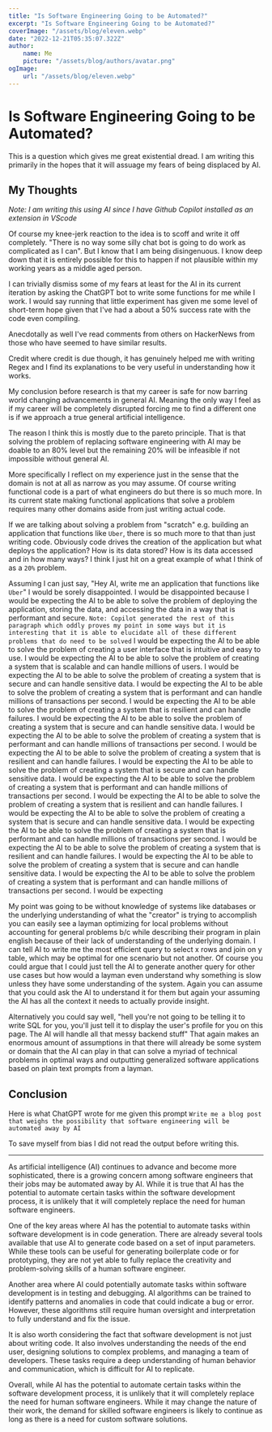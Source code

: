 ```yaml
---
title: "Is Software Engineering Going to be Automated?"
excerpt: "Is Software Engineering Going to be Automated?"
coverImage: "/assets/blog/eleven.webp"
date: "2022-12-21T05:35:07.322Z"
author:
    name: Me
    picture: "/assets/blog/authors/avatar.png"
ogImage:
    url: "/assets/blog/eleven.webp"
---
```


# Is Software Engineering Going to be Automated?

This is a question which gives me great existential dread. I am writing this primarily in the hopes that it will assuage my fears of being displaced by AI.

## My Thoughts

*Note: I am writing this using AI since I have Github Copilot installed as an extension in VScode*

Of course my knee-jerk reaction to the idea is to scoff and write it off completely. "There is no way some silly chat bot is going to do work as complicated as I can". But I know that I am being disingenuous. I know deep down that it is entirely possible for this to happen if not plausible within my working years as a middle aged person.

I can trivially dismiss some of my fears at least for the AI in its current iteration by asking the ChatGPT bot to write some functions for me while I work. I would say running that little experiment has given me some level of short-term hope given that I've had a about a 50% success rate with the code even compiling.

Anecdotally as well I've read comments from others on HackerNews from those who have seemed to have similar results.

Credit where credit is due though, it has genuinely helped me with writing Regex and I find its explanations to be very useful in understanding how it works.

My conclusion before research is that my career is safe for now barring world changing advancements in general AI. Meaning the only way I feel as if my career will be completely disrupted forcing me to find a different one is if we approach a true general artificial intelligence.

The reason I think this is mostly due to the pareto principle. That is that solving the problem of replacing software engineering with AI may be doable to an 80% level but the remaining 20% will be infeasible if not impossible without general AI.

More specifically I reflect on my experience just in the sense that the domain is not at all as narrow as you may assume. Of course writing functional code is a part of what engineers do but there is so much more. In its current state making functional applications that solve a problem requires many other domains aside from just writing actual code.

If we are talking about solving a problem from "scratch" e.g. building an application that functions like `Uber`, there is so much more to that than just writing code. Obviously code drives the creation of the application but what deploys the application? How is its data stored? How is its data accessed and in how many ways? I think I just hit on a great example of what I think of as a `20%` problem.

Assuming I can just say, "Hey AI, write me an application that functions like `Uber`" I would be sorely disappointed. I would be disappointed because I would be expecting the AI to be able to solve the problem of deploying the application, storing the data, and accessing the data in a way that is performant and secure. `Note: Copilot generated the rest of this paragraph which oddly proves my point in some ways but it is interesting that it is able to elucidate all of these different problems that do need to be solved` I would be expecting the AI to be able to solve the problem of creating a user interface that is intuitive and easy to use. I would be expecting the AI to be able to solve the problem of creating a system that is scalable and can handle millions of users. I would be expecting the AI to be able to solve the problem of creating a system that is secure and can handle sensitive data. I would be expecting the AI to be able to solve the problem of creating a system that is performant and can handle millions of transactions per second. I would be expecting the AI to be able to solve the problem of creating a system that is resilient and can handle failures. I would be expecting the AI to be able to solve the problem of creating a system that is secure and can handle sensitive data. I would be expecting the AI to be able to solve the problem of creating a system that is performant and can handle millions of transactions per second. I would be expecting the AI to be able to solve the problem of creating a system that is resilient and can handle failures. I would be expecting the AI to be able to solve the problem of creating a system that is secure and can handle sensitive data. I would be expecting the AI to be able to solve the problem of creating a system that is performant and can handle millions of transactions per second. I would be expecting the AI to be able to solve the problem of creating a system that is resilient and can handle failures. I would be expecting the AI to be able to solve the problem of creating a system that is secure and can handle sensitive data. I would be expecting the AI to be able to solve the problem of creating a system that is performant and can handle millions of transactions per second. I would be expecting the AI to be able to solve the problem of creating a system that is resilient and can handle failures. I would be expecting the AI to be able to solve the problem of creating a system that is secure and can handle sensitive data. I would be expecting the AI to be able to solve the problem of creating a system that is performant and can handle millions of transactions per second. I would be expecting

My point was going to be without knowledge of systems like databases or the underlying understanding of what the "creator" is trying to accomplish you can easily see a layman optimizing for local problems without accounting for general problems b/c while describing their program in plain english because of their lack of understanding of the underlying domain. I can tell AI to write me the most efficient query to select x rows and join on y table, which may be optimal for one scenario but not another. Of course you could argue that I could just tell the AI to generate another query for other use cases but how would a layman even understand why something is slow unless they have some understanding of the system. Again you can assume that you could ask the AI to understand it for them but again your assuming the AI has all the context it needs to actually provide insight.

Alternatively you could say well, "hell you're not going to be telling it to write SQL for you, you'll just tell it to display the user's profile for you on this page. The AI will handle all that messy backend stuff" That again makes an enormous amount of assumptions in that there will already be some system or domain that the AI can play in that can solve a myriad of technical problems in optimal ways and outputting generalized software applications based on plain text prompts from a layman.

## Conclusion

Here is what ChatGPT wrote for me given this prompt `Write me a blog post that weighs the possibility that software engineering will be automated away by AI`

To save myself from bias I did not read the output before writing this.

---
As artificial intelligence (AI) continues to advance and become more sophisticated, there is a growing concern among software engineers that their jobs may be automated away by AI. While it is true that AI has the potential to automate certain tasks within the software development process, it is unlikely that it will completely replace the need for human software engineers.

One of the key areas where AI has the potential to automate tasks within software development is in code generation. There are already several tools available that use AI to generate code based on a set of input parameters. While these tools can be useful for generating boilerplate code or for prototyping, they are not yet able to fully replace the creativity and problem-solving skills of a human software engineer.

Another area where AI could potentially automate tasks within software development is in testing and debugging. AI algorithms can be trained to identify patterns and anomalies in code that could indicate a bug or error. However, these algorithms still require human oversight and interpretation to fully understand and fix the issue.

It is also worth considering the fact that software development is not just about writing code. It also involves understanding the needs of the end user, designing solutions to complex problems, and managing a team of developers. These tasks require a deep understanding of human behavior and communication, which is difficult for AI to replicate.

Overall, while AI has the potential to automate certain tasks within the software development process, it is unlikely that it will completely replace the need for human software engineers. While it may change the nature of their work, the demand for skilled software engineers is likely to continue as long as there is a need for custom software solutions.
